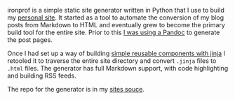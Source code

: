 ironprof is a simple static site generator written in Python that I use to build my [personal site](https://zachmanson.com).  It started as a tool to automate the conversion of my blog posts from Markdown to HTML and eventually grew to become the primary build tool for the entire site.  Prior to this [I was using a Pandoc](https://zachmanson.com/blog/poor-mans-site/) to generate the post pages.

Once I had set up a way of building [simple reusable components with jinja](https://zachmanson.com/blog/jinja-components/) I retooled it to traverse the entire site directory and convert `.jinja` files to `.html` files. The generator has full Markdown support, with code highlighting and building RSS feeds.

The repo for the generator is in my [sites souce](https://github.com/pavo-etc/pavo-etc.github.io/).